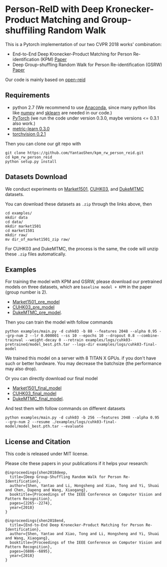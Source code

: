 # Person-ReID with Deep Kronecker-Product Matching and Group-shuffiling Random Walk

This is a Pytorch implementation of our two CVPR 2018 works' combination:

* End-to-End Deep Kronecker-Product Matching for Person Re-identification (KPM) [Paper](http://openaccess.thecvf.com/content_cvpr_2018/papers/Shen_End-to-End_Deep_Kronecker-Product_CVPR_2018_paper.pdf)  
* Deep Group-shuffling Random Walk for Person Re-identification (GSRW) [Paper](http://openaccess.thecvf.com/content_cvpr_2018/papers/Shen_Deep_Group-Shuffling_Random_CVPR_2018_paper.pdf)

Our code is mainly based on [open-reid](https://github.com/Cysu/open-reid)


## Requirements
* python 2.7 (We recommend to use [Anaconda](https://www.anaconda.com/download/#linux), since many python libs like [numpy](http://www.numpy.org/) and [sklearn](http://scikit-learn.org/stable/) are needed in our code.)  
* [PyTorch](https://pytorch.org/previous-versions/) (we run the code under version 0.3.0, maybe versions <= 0.3.1 also work.)   
* [metric-learn 0.3.0](https://pypi.org/project/metric-learn/0.3.0/)  
* [torchvision 0.2.1](https://pypi.org/project/torchvision/0.2.1/)

Then you can clone our git repo with
```shell
git clone https://github.com/YantaoShen/kpm_rw_person_reid.git
cd kpm_rw_person_reid
python setup.py install
```

## Datasets Download
We conduct experiments on [Market1501](https://drive.google.com/file/d/0B8-rUzbwVRk0c054eEozWG9COHM/view), [CUHK03](//docs.google.com/spreadsheet/viewform?usp=drive_web&formkey=dHRkMkFVSUFvbTJIRkRDLWRwZWpONnc6MA#gid=0), and [DukeMTMC](https://drive.google.com/uc?id=0B0VOCNYh8HeRdnBPa2ZWaVBYSVk) datasets.

You can download these datasets as `.zip` through the links above, then   
```shell
cd examples/
mkdir data
cd data/
mkdir market1501
cd market1501
mkdir raw/
mv dir_of_market1501_zip raw/
```
For CUHK03 and DukeMTMC, the process is the same, the code will unzip these `.zip` files automatically.


## Examples
For training the model with KPM and GSRW, please download our pretrained models on three datasets, which are `baseline model + KPM` in the paper (group number is 2).  
* [Market1501_pre_model](https://drive.google.com/open?id=1NKjvf5FbLR2eqybFULBRc3f2_9KM8J4W) 
* [CUHK03_pre_model](https://drive.google.com/open?id=1cKwO7ra9QJsjja5GtgpeFNJyg-sTs6ba) 
* [DukeMTMC_pre_model](https://drive.google.com/open?id=1RhouE85aji9w7asdPolmGbWnQsZBVAIm).

Then you can train the model with follow commands
```shell
python examples/main.py -d cuhk03 -b 88 --features 2048 --alpha 0.95 --grp-num 2 --lr 0.000001 --ss 10 --epochs 10 --dropout 0.8 --combine-trainval --weight-decay 0 --retrain examples/logs/cuhk03-pretrained/model_best.pth.tar --logs-dir examples/logs/cuhk03-final-model
```

We trained this model on a server with 8 TITAN X GPUs. if you don't have such or better hardware. You may decrease the batchsize (the performance may also drop).

Or you can directly download our final model 
* [Market1501_final_model](https://drive.google.com/open?id=1yV6gX12w7SaTwF9BfyO2F1x3Ky0JjZUS)
* [CUHK03_final_model](https://drive.google.com/open?id=1Qzu7JmNkeiol0XK1u_yURE-IqG8lBRkU)
* [DukeMTMC_final_model](https://drive.google.com/open?id=1DEEZnriHpKLq8ntr_Ly3g5VpI2RnAGHH).

And test them with follow commands on different datasets
```shell
python examples/main.py -d cuhk03 -b 256 --features 2048 --alpha 0.95 --grp-num 2 --resume ./examples/logs/cuhk03-final-model/model_best.pth.tar --evaluate
```

## License and Citation
This code is released under MIT license.

Please cite these papers in your publications if it helps your research:
```
@inproceedings{shen2018deep,
  title={Deep Group-Shuffling Random Walk for Person Re-Identification},
  author={Shen, Yantao and Li, Hongsheng and Xiao, Tong and Yi, Shuai and Chen, Dapeng and Wang, Xiaogang},
  booktitle={Proceedings of the IEEE Conference on Computer Vision and Pattern Recognition},
  pages={2265--2274},
  year={2018}
}
```

```
@inproceedings{shen2018end,
  title={End-to-End Deep Kronecker-Product Matching for Person Re-Identification},
  author={Shen, Yantao and Xiao, Tong and Li, Hongsheng and Yi, Shuai and Wang, Xiaogang},
  booktitle={Proceedings of the IEEE Conference on Computer Vision and Pattern Recognition},
  pages={6886--6895},
  year={2018}
}
```




